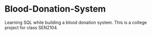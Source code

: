 # Blood-Donation-System

Learning SQL while building  a blood donation system. This is a college project for class SEN2104.

